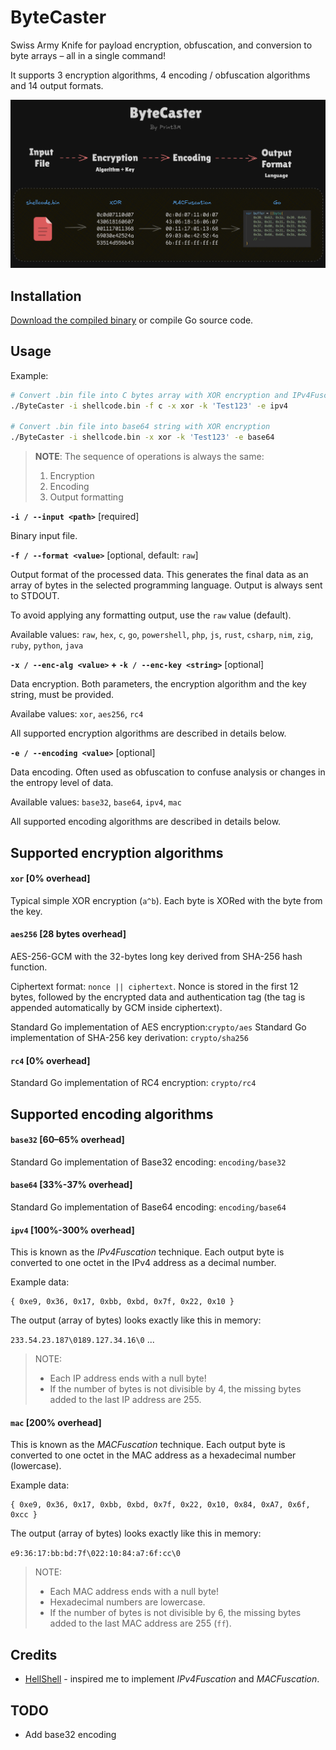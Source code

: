 # ByteCaster

Swiss Army Knife for payload encryption, obfuscation, and conversion to byte arrays – all in a single command!

It supports 3 encryption algorithms, 4 encoding / obfuscation algorithms and 14 output formats.

![ByteCaster flowchart](_img/img-1.png)

## Installation

[Download the compiled binary](https://github.com/Print3M/ByteCaster/releases/tag/1.0.0) or compile Go source code.

## Usage

Example:

```bash
# Convert .bin file into C bytes array with XOR encryption and IPv4Fuscation
./ByteCaster -i shellcode.bin -f c -x xor -k 'Test123' -e ipv4

# Convert .bin file into base64 string with XOR encryption
./ByteCaster -i shellcode.bin -x xor -k 'Test123' -e base64
```

> **NOTE**: The sequence of operations is always the same:
>
> 1. Encryption
> 2. Encoding
> 3. Output formatting

**`-i / --input <path>`** [required]

Binary input file.

**`-f / --format <value>`** [optional, default: `raw`]

Output format of the processed data. This generates the final data as an array of bytes in the selected programming language. Output is always sent to STDOUT.

To avoid applying any formatting output, use the `raw` value (default).

Available values: `raw`, `hex`, `c`, `go`, `powershell`, `php`, `js`, `rust`, `csharp`, `nim`, `zig`, `ruby`, `python`, `java`

**`-x / --enc-alg <value>` + `-k / --enc-key <string>`** [optional]

Data encryption. Both parameters, the encryption algorithm and the key string, must be provided.

Availabe values: `xor`, `aes256`, `rc4`

All supported encryption algorithms are described in details below.

**`-e / --encoding <value>`** [optional]

Data encoding. Often used as obfuscation to confuse analysis or changes in the entropy level of data.

Available values: `base32`, `base64`, `ipv4`, `mac`

All supported encoding algorithms are described in details below.

## Supported encryption algorithms

#### **`xor`** [0% overhead]

Typical simple XOR encryption (`a^b`). Each byte is XORed with the byte from the key.

#### **`aes256`** [28 bytes overhead]

AES-256-GCM with the 32-bytes long key derived from SHA-256 hash function.

Ciphertext format: `nonce || ciphertext`. Nonce is stored in the first 12 bytes, followed by the encrypted data and authentication tag (the tag is appended automatically by GCM inside ciphertext).

Standard Go implementation of AES encryption:`crypto/aes`
Standard Go implementation of SHA-256 key derivation: `crypto/sha256`

#### **`rc4`** [0% overhead]

Standard Go implementation of RC4 encryption: `crypto/rc4`

## Supported encoding algorithms

#### **`base32`** [60–65% overhead]

Standard Go implementation of Base32 encoding: `encoding/base32`

#### **`base64`** [33%-37% overhead]

Standard Go implementation of Base64 encoding: `encoding/base64`

#### **`ipv4`** [100%-300% overhead]

This is known as the _IPv4Fuscation_ technique. Each output byte is converted to one octet in the IPv4 address as a decimal number.

Example data:

```text
{ 0xe9, 0x36, 0x17, 0xbb, 0xbd, 0x7f, 0x22, 0x10 }
```

The output (array of bytes) looks exactly like this in memory:

`233.54.23.187\0189.127.34.16\0` ...

> NOTE:
>
> - Each IP address ends with a null byte!
> - If the number of bytes is not divisible by 4, the missing bytes added to the last IP address are 255.

#### **`mac`** [200% overhead]

This is known as the _MACFuscation_ technique. Each output byte is converted to one octet in the MAC address as a hexadecimal number (lowercase).

Example data:

```text
{ 0xe9, 0x36, 0x17, 0xbb, 0xbd, 0x7f, 0x22, 0x10, 0x84, 0xA7, 0x6f, 0xcc }
```

The output (array of bytes) looks exactly like this in memory:

`e9:36:17:bb:bd:7f\022:10:84:a7:6f:cc\0`

> NOTE:
>
> - Each MAC address ends with a null byte!
> - Hexadecimal numbers are lowercase.
> - If the number of bytes is not divisible by 6, the missing bytes added to the last MAC address are 255 (`ff`).

## Credits

- [HellShell](https://github.com/NUL0x4C/HellShell) - inspired me to implement _IPv4Fuscation_ and _MACFuscation_.

## TODO

- Add base32 encoding
